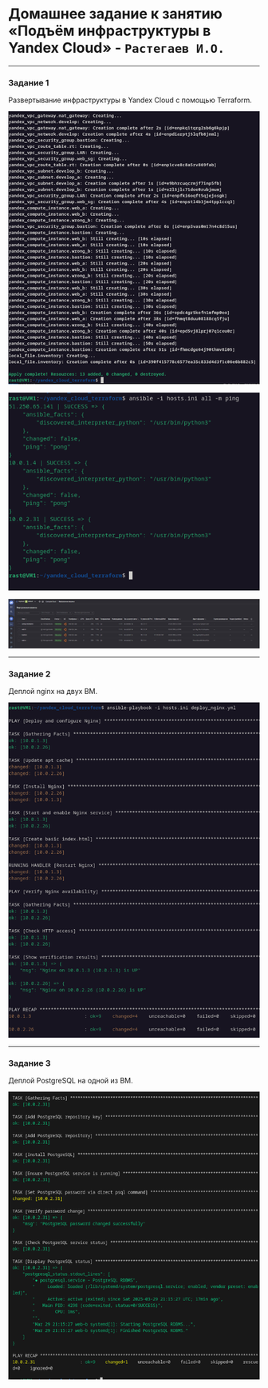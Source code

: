 #  Домашнее задание к занятию «Подъём инфраструктуры в Yandex Cloud» - `Растегаев И.О.`

---


### Задание 1


Развертывание инфраструктуры в Yandex Cloud с помощью Terraform.

![terraform_apply](images/terraform_apply.jpg)

![ping_to_VMs.jpg](images/ping_to_VMs.jpg)

![web_console.jpg](images/web_console.jpg)


---

### Задание 2


Деплой nginx на двух ВМ.

![ansible_nginx](images/ansible_nginx.jpg)


---

### Задание 3


Деплой PostgreSQL на одной из ВМ.

![ansible_db.jpg](images/ansible_db.jpg)